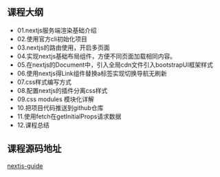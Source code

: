 ## 课程大纲
* 01.nextjs服务端渲染基础介绍
* 02.使用官方cli初始化项目
* 03.nextjs的路由使用，开启多页面
* 04.实现nextjs基础布局组件，方便不同页面加载相同内容。
* 05.在nextjs的Document中，引入全局cdn文件引入bootstrapUI框架样式
* 06.使用nextjs得Link组件替换a标签实现切换导航无刷新
* 07.css样式编写方式
* 08.配置nextjs的插件分离css样式
* 09.css modules 模块化详解
* 10.把项目代码推送到github仓库
* 11.使用fetch在getInitialProps请求数据
* 12.课程总结

## 课程源码地址

[nextjs-guide](https://github.com/wsdo/nextjs-guide)